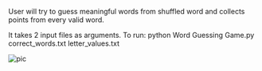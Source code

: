 User will try to guess meaningful words from shuffled word and collects points from every valid word.

It takes 2 input files as arguments.
To run:
python Word Guessing Game.py correct_words.txt letter_values.txt

![pic](https://www.hizliresim.com/sdh24ya)
